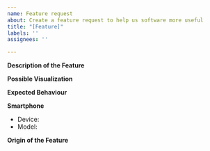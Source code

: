 ```yaml
---
name: Feature request
about: Create a feature request to help us software more useful
title: "[Feature]"
labels: ''
assignees: ''

---
```


**Description of the Feature**
<!-- Describe your feature request here [e.g. Air Command] -->

**Possible Visualization**
<!-- 
An example of visualising the request:
1. Find a screenshot of the feature
2. Capture a video of the feature
3. Draw a concept of the feature
4. Or... Be creative :)
-->

**Expected Behaviour**
<!-- A clear description of what you expected to happen -->

**Smartphone**
<!--
Please complete this feature following information part if you want device specific:
 - Device: [e.g. Galaxy Note 9]
 - Model: [e.g. N960F]
-->
 - Device:
 - Model:

**Origin of the Feature**
<!-- Add the device brand, device model, and (if possible) firmware link that contains the feature -->
